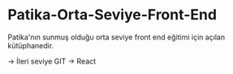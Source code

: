 # Patika-Orta-Seviye-Front-End

Patika'nın sunmuş olduğu orta seviye front end eğitimi için açılan kütüphanedir.

-> İleri seviye GIT
-> React

